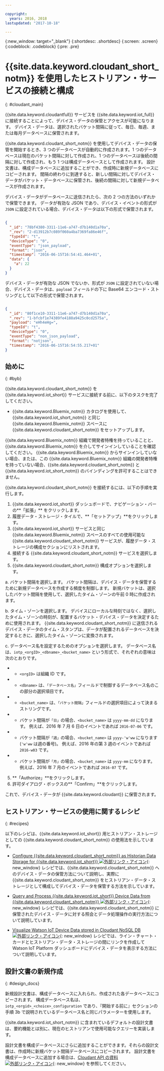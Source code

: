 ```yaml
---

copyright:
  years: 2016, 2018
lastupdated: "2017-10-18"

---
```


{:new_window: target="\_blank"}
{:shortdesc: .shortdesc}
{:screen: .screen}
{:codeblock: .codeblock}
{:pre: .pre}

# {{site.data.keyword.cloudant_short_notm}} を使用したヒストリアン・サービスの接続と構成  
{: #cloudant_main}

{{site.data.keyword.cloudantfull}} サービスを {{site.data.keyword.iot_full}} に接続することによって、デバイス・データの保管とアクセスが可能になります。 デバイス・データは、選択されたバケット間隔に従って、毎日、毎週、または毎月データベースに保管されます。

{{site.data.keyword.cloudant_short_notm}} を使用してデバイス・データの保管を開始するとき、3 つのデータベースが自動的に作成されます。1 つのデータベースは現在のバケット間隔に対して作成され、1 つのデータベースは後続の間隔に対して作成され、もう 1 つは構成データベースとして作成されます。 設計文書は、構成データベースに追加することができ、作成時に新規データベースにコピーされます。 間隔の終わりに到達すると、新しい間隔に対してデバイス・データがバケット・データベースに保管され、後続の間隔に対して新規データベースが作成されます。

デバイス・データがデータベースに送信されたら、次の 2 つの方法のいずれかで保管できます。 データが有効な JSON であり、デバイス・イベントの形式が `JSON` に設定されている場合、デバイス・データは以下の形式で保管されます。

```json

{
  "_id": "78bf4380-3311-11e6-a747-d7b140d1a70a",
  "_rev": "2-d13912b7c089f060a4ba7369fa86e46f",
  "typeId": "t",
  "deviceType": "0",
  "eventType": "json_payload",
  "format": "json",
  "timestamp": "2016-06-15T16:54:41.464+01",
  "data": {
    "a": 22
  }
}

```

デバイス・データが有効な JSON でないか、形式が `JSON` に設定されていない場合、デバイス・データは、`payload` フィールドの下に Base64 エンコード・ストリングとして以下の形式で保管されます。

```json

{
  "_id": "80f1ce10-3311-11e6-a747-d7b140d1a70a",
  "_rev": "1-bfcbf1e74389fe4188a9425c0cd2575a",
  "payload": "eHh4eHg=",
  "typeId": "t",
  "deviceType": "0",
  "eventType": "non_json_payload",
  "format": "notjson",
  "timestamp": "2016-06-15T16:54:55.217+01"
}

```

## 始めに  
{: #byb}

{{site.data.keyword.cloudant_short_notm}} を {{site.data.keyword.iot_short}} サービスに接続する前に、以下のタスクを完了してください。

- {{site.data.keyword.Bluemix_notm}} カタログを使用して、{{site.data.keyword.iot_short_notm}} と同じ {{site.data.keyword.Bluemix_notm}} スペースに {{site.data.keyword.cloudant_short_notm}} をセットアップします。

{{site.data.keyword.Bluemix_notm}} 組織で開発者特権を持っていることと、{{site.data.keyword.Bluemix_notm}} を介してサインインしていることを確認してください。 {{site.data.keyword.Bluemix_notm}} からサインインしていない場合、または、この {{site.data.keyword.Bluemix_notm}} 組織の開発者特権を持っていない場合、{{site.data.keyword.cloudant_short_notm}} と {{site.data.keyword.iot_short_notm}} のバインディングを許可することはできません。

{{site.data.keyword.cloudant_short_notm}} を接続するには、以下の手順を実行します。

1. {{site.data.keyword.iot_short}} ダッシュボードで、ナビゲーション・バーの**「拡張」** をクリックします。
2. 履歴データ・ストレージ・タイルで、**「セットアップ」**をクリックします。
2. {{site.data.keyword.iot_short}} サービスと同じ {{site.data.keyword.Bluemix_notm}} スペースのすべての使用可能な {{site.data.keyword.cloudant_short_notm}} サービスが、履歴データ・ストレージの構成セクションにリストされます。
3. 接続する {{site.data.keyword.cloudant_short_notm}} サービスを選択します。
4. {{site.data.keyword.cloudant_short_notm}} 構成オプションを選択します。

  a. バケット間隔を選択します。 バケット間隔は、デバイス・データを保管するために新規データベースを作成する頻度を制御します。 新規バケットは、選択したバケット間隔を使用して、選択したタイム・ゾーンの午前 0 時に作成されます。

  b. タイム・ゾーンを選択します。 デバイスにローカルな時刻ではなく、選択したタイム・ゾーンの時刻が、配置するバケット・デバイス・データを決定するために使用されます。 {{site.data.keyword.cloudant_short_notm}} に送信されるデバイス・データのタイム・スタンプは、データが配置されるデータベースを決定するときに、選択したタイム・ゾーンに変換されます。

  c. データベース名を設定するためのオプションを選択します。 データベース名は、`iotp_<orgID>_<dbname>_<bucket_name>` という形式で、それぞれの意味は次のとおりです。

 +  * `<orgID>` は組織 ID です。
 +  * `<dbname>` は、`「データベース名」`フィールドで制御するデータベース名のこの部分の選択項目です。
 +  * `<bucket_name>` は、`「バケット間隔」`フィールドの選択項目によって決まるストリングです。
 +    * バケット間隔が`「日」`の場合、`<bucket_name>` は `yyyy-mm-dd` になります。  例えば、2016 年 7 月 6 日のイベントであれば `2016-07-06` です。
 +    * バケット間隔が`「週」`の場合、`<bucket_name>` は `yyyy-'w'ww` になります (`'w'ww` は週の番号)。  例えば、2016 年の第 3 週のイベントであれば `2016-w03` です。
 +    * バケット間隔が`「月」`の場合、`<bucket_name>` は `yyyy-mm` になります。  例えば、2016 年 7 月のイベントであれば `2016-07` です。

5. **「Authorize」**をクリックします。
6. 許可ダイアログ・ボックスの**「Confirm」**をクリックします。

これで、デバイス・データが {{site.data.keyword.cloudant}} に保管されます。

## ヒストリアン・サービスの使用に関するレシピ  
{: #recipes}

以下のレシピは、{{site.data.keyword.iot_short}} 用ヒストリアン・ストレージとしての {{site.data.keyword.cloudant_short_notm}} の使用法を示しています。

- [Configure {{site.data.keyword.cloudant_short_notm}} as Historian Data Storage for {{site.data.keyword.iot_short}} ![外部リンク・アイコン](../../icons/launch-glyph.svg "外部リンク・アイコン")](https://developer.ibm.com/recipes/tutorials/cloudant-nosql-db-as-historian-data-storage-for-ibm-watson-iot-parti/){: new_window} レシピでは、{{site.data.keyword.cloudant_short_notm}} へのデバイス・データの保管方法について説明し、実際に {{site.data.keyword.cloudant_short_notm}} をヒストリアン・データ・ストレージとして構成してデバイス・データを保管する方法を示しています。

- [Query and Process {{site.data.keyword.iot_short}} Device Data from {{site.data.keyword.cloudant_short_notm}} ![外部リンク・アイコン](../../icons/launch-glyph.svg "外部リンク・アイコン")](https://developer.ibm.com/recipes/tutorials/cloudant-nosql-db-as-historian-data-storage-for-ibm-watson-iot-partii){: new_window} レシピでは、{{site.data.keyword.cloudant_short_notm}} に保管されたデバイス・データに対する照会とデータ処理操作の実行方法について説明しています。

- [Visualize Watson IoT Device Data stored in Cloudant NoSQL DB ![外部リンク・アイコン](../../icons/launch-glyph.svg "外部リンク・アイコン")](https://developer.ibm.com/recipes/?post_type=pnext_tutorial&p=27327){: new_window} レシピでは、ライン・チャート・カードとヒストリアン・データ・ストレージの間にリンクを作成して Watson IoT Platform ダッシュボードにデバイス・データを表示する方法について説明しています。


## 設計文書の新規作成  
{: #design_docs}

新規設計文書は、構成データベースに入れられ、作成された各データベースにコピーされます。 構成データベース名は、`iotp_<orgid>_<choice>_configuration` であり、『開始する前に』セクションの手順 3b で説明されているデータベース名と同じパラメーターを使用します。

{{site.data.keyword.iot_short_notm}} に含まれているデフォルトの設計文書は、要約機能とは別に、現在のヒストリアンで使用可能なクエリーを実装します。

設計文書を構成データベースにさらに追加することができます。それらの設計文書は、作成時に新規バケット間隔データベースにコピーされます。 設計文書を構成データベースに追加する場合は、[Cloudant API の資料 ![外部リンク・アイコン](../icons/launch-glyph.svg "外部リンク・アイコン")](https://docs.cloudant.com/document.html){: new_window} を参照してください。

<!--  # Related links
{: #rellinks}
* [Querying your {{site.data.keyword.cloudant_short_notm}}](link) -->
